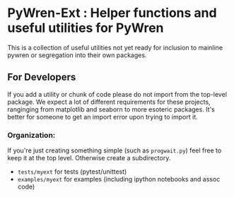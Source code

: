 # PyWren-Ext : Helper functions and useful utilities for PyWren

This is a collection of useful utilities not yet ready
for inclusion to mainline pywren or segregation into their own
packages. 


## For Developers
If you add a utility or chunk of code please do not
import from the top-level package. We expect a lot
of different requirements for these projects, ranginging
from matplotlib and seaborn to more esoteric packages. It's 
better for someone to get an import error upon trying to import it. 

### Organization:
If you're just creating something simple (such as `progwait.py`)
feel free to keep it at the top level. Otherwise create
a subdirectory. 

* `tests/myext` for tests (pytest/unittest)
* `examples/myext` for examples (including ipython notebooks and assoc code)

   
